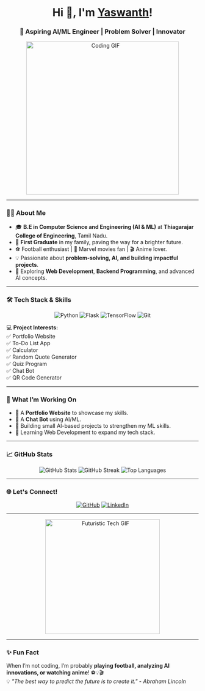 <!-- Profile Header -->
<h1 align="center">Hi 👋, I'm <a href="https://github.com/Yaswanth876" target="_blank">Yaswanth</a>!</h1>
<h3 align="center">🚀 Aspiring AI/ML Engineer | Problem Solver | Innovator</h3>

<div align="center">
  <img src="https://media.giphy.com/media/qgQUggAC3Pfv687qPC/giphy.gif" width="400" alt="Coding GIF">
</div>

---

### 👨‍💻 About Me  

- 🎓 **B.E in Computer Science and Engineering (AI & ML)** at **Thiagarajar College of Engineering**, Tamil Nadu.  
- 🏅 **First Graduate** in my family, paving the way for a brighter future.  
- ⚽ Football enthusiast | 🎥 Marvel movies fan | 🎬 Anime lover.  
- 💡 Passionate about **problem-solving, AI, and building impactful projects**.  
- 🌱 Exploring **Web Development**, **Backend Programming**, and advanced AI concepts.  

---

### 🛠️ Tech Stack & Skills  
<p align="center">
  <img alt="Python" src="https://img.shields.io/badge/Python-3776AB?style=for-the-badge&logo=python&logoColor=white">
  <img alt="Flask" src="https://img.shields.io/badge/Flask-000?style=for-the-badge&logo=flask&logoColor=white">
  <img alt="TensorFlow" src="https://img.shields.io/badge/TensorFlow-FF6F00?style=for-the-badge&logo=tensorflow&logoColor=white">
  <img alt="Git" src="https://img.shields.io/badge/Git-F05032?style=for-the-badge&logo=git&logoColor=white">
</p>

💻 **Project Interests:**  
✅ Portfolio Website  
✅ To-Do List App  
✅ Calculator  
✅ Random Quote Generator  
✅ Quiz Program  
✅ Chat Bot  
✅ QR Code Generator  

---

### 🚀 What I’m Working On  
- 🔹 A **Portfolio Website** to showcase my skills.  
- 🔹 A **Chat Bot** using AI/ML.  
- 🔹 Building small AI-based projects to strengthen my ML skills.  
- 🔹 Learning Web Development to expand my tech stack.  

---

### 📈 GitHub Stats  
<div align="center">
  <img src="https://github-readme-stats.vercel.app/api?username=Yaswanth876&show_icons=true&theme=radical" alt="GitHub Stats" />
  <img src="https://github-readme-streak-stats.herokuapp.com/?user=Yaswanth876&theme=radical" alt="GitHub Streak" />
  <img src="https://github-readme-stats.vercel.app/api/top-langs/?username=Yaswanth876&layout=compact&theme=radical" alt="Top Languages" />
</div>

---

### 🌐 Let's Connect!  
<p align="center">
  <a href="https://github.com/Yaswanth876" target="_blank"><img alt="GitHub" src="https://img.shields.io/badge/GitHub-333?style=for-the-badge&logo=github&logoColor=white"></a>
  <a href="https://www.linkedin.com/in/yaswanth-v-cse-aiml" target="_blank"><img alt="LinkedIn" src="https://img.shields.io/badge/LinkedIn-0077B5?style=for-the-badge&logo=linkedin&logoColor=white"></a>
</p>

---

<div align="center">
  <img src="https://media.giphy.com/media/3o7aD2saalBwwftBIY/giphy.gif" width="300" alt="Futuristic Tech GIF">
</div>

---

### ✨ Fun Fact  
When I’m not coding, I’m probably **playing football, analyzing AI innovations, or watching anime**! ⚽💡🎬  
💡 *"The best way to predict the future is to create it." - Abraham Lincoln*  
